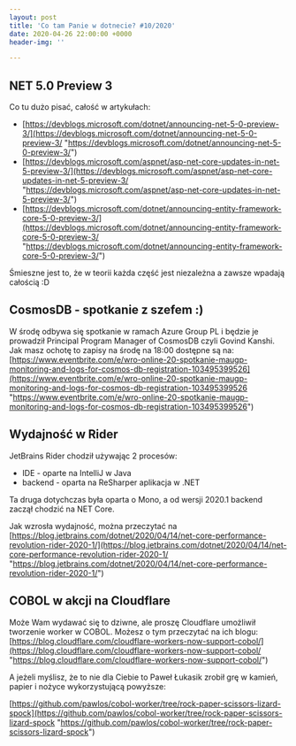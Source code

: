 ```yaml
---
layout: post
title: 'Co tam Panie w dotnecie? #10/2020'
date: 2020-04-26 22:00:00 +0000
header-img: ''

---
```

## NET 5.0 Preview 3

Co tu dużo pisać, całość w artykułach:

* [https://devblogs.microsoft.com/dotnet/announcing-net-5-0-preview-3/](https://devblogs.microsoft.com/dotnet/announcing-net-5-0-preview-3/ "https://devblogs.microsoft.com/dotnet/announcing-net-5-0-preview-3/")
* [https://devblogs.microsoft.com/aspnet/asp-net-core-updates-in-net-5-preview-3/](https://devblogs.microsoft.com/aspnet/asp-net-core-updates-in-net-5-preview-3/ "https://devblogs.microsoft.com/aspnet/asp-net-core-updates-in-net-5-preview-3/")
* [https://devblogs.microsoft.com/dotnet/announcing-entity-framework-core-5-0-preview-3/](https://devblogs.microsoft.com/dotnet/announcing-entity-framework-core-5-0-preview-3/ "https://devblogs.microsoft.com/dotnet/announcing-entity-framework-core-5-0-preview-3/")

Śmieszne jest to, że w teorii każda część jest niezależna a zawsze wpadają całością :D

## CosmosDB - spotkanie z szefem :)

W środę odbywa się spotkanie w ramach Azure Group PL i będzie je prowadził Principal Program Manager of CosmosDB czyli Govind Kanshi. Jak masz ochotę to zapisy na środę na 18:00 dostępne są na: [https://www.eventbrite.com/e/wro-online-20-spotkanie-maugp-monitoring-and-logs-for-cosmos-db-registration-103495399526](https://www.eventbrite.com/e/wro-online-20-spotkanie-maugp-monitoring-and-logs-for-cosmos-db-registration-103495399526 "https://www.eventbrite.com/e/wro-online-20-spotkanie-maugp-monitoring-and-logs-for-cosmos-db-registration-103495399526")

## Wydajność w Rider

JetBrains Rider chodził używając 2 procesów:

* IDE - oparte na IntelliJ w Java
* backend - oparta na ReSharper aplikacja w .NET

Ta druga dotychczas była oparta o Mono, a od wersji 2020.1 backend zaczął chodzić na NET Core.

Jak wzrosła wydajność, można przeczytać na [https://blog.jetbrains.com/dotnet/2020/04/14/net-core-performance-revolution-rider-2020-1/](https://blog.jetbrains.com/dotnet/2020/04/14/net-core-performance-revolution-rider-2020-1/ "https://blog.jetbrains.com/dotnet/2020/04/14/net-core-performance-revolution-rider-2020-1/")

## COBOL w akcji na Cloudflare

Może Wam wydawać się to dziwne, ale proszę Cloudflare umożliwił tworzenie worker w COBOL. Możesz o tym przeczytać na ich blogu: [https://blog.cloudflare.com/cloudflare-workers-now-support-cobol/](https://blog.cloudflare.com/cloudflare-workers-now-support-cobol/ "https://blog.cloudflare.com/cloudflare-workers-now-support-cobol/")

A jeżeli myślisz, że to nie dla Ciebie to Paweł Łukasik zrobił grę w kamień, papier i nożyce wykorzystującą powyższe:

[https://github.com/pawlos/cobol-worker/tree/rock-paper-scissors-lizard-spock](https://github.com/pawlos/cobol-worker/tree/rock-paper-scissors-lizard-spock "https://github.com/pawlos/cobol-worker/tree/rock-paper-scissors-lizard-spock")